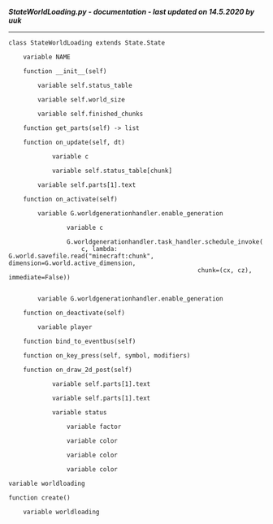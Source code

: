***StateWorldLoading.py - documentation - last updated on 14.5.2020 by uuk***
___

    class StateWorldLoading extends State.State

        variable NAME

        function __init__(self)

            variable self.status_table

            variable self.world_size

            variable self.finished_chunks

        function get_parts(self) -> list

        function on_update(self, dt)

                variable c

                variable self.status_table[chunk]

            variable self.parts[1].text

        function on_activate(self)

            variable G.worldgenerationhandler.enable_generation

                    variable c
                    
                    G.worldgenerationhandler.task_handler.schedule_invoke(
                        c, lambda: G.world.savefile.read("minecraft:chunk", dimension=G.world.active_dimension,
                                                        chunk=(cx, cz), immediate=False))


            variable G.worldgenerationhandler.enable_generation

        function on_deactivate(self)

            variable player

        function bind_to_eventbus(self)

        function on_key_press(self, symbol, modifiers)

        function on_draw_2d_post(self)

                variable self.parts[1].text

                variable self.parts[1].text

                variable status

                    variable factor

                    variable color

                    variable color

                    variable color

    variable worldloading

    function create()

        variable worldloading
